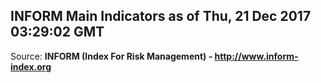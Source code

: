 ## INFORM Main Indicators as of Thu, 21 Dec 2017 03:29:02 GMT

Source: **INFORM (Index For Risk Management) - http://www.inform-index.org**